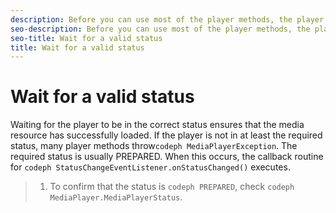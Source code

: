 ```yaml
---
description: Before you can use most of the player methods, the player must be in a valid status.
seo-description: Before you can use most of the player methods, the player must be in a valid status.
seo-title: Wait for a valid status
title: Wait for a valid status
---
```


# Wait for a valid status

Waiting for the player to be in the correct status ensures that the media resource has successfully loaded. If the player is not in at least the required status, many player methods throw`codeph MediaPlayerException`.
The required status is usually PREPARED. When this occurs, the callback routine for `codeph StatusChangeEventListener.onStatusChanged()` executes.

>1. To confirm that the status is `codeph PREPARED`, check `codeph MediaPlayer.MediaPlayerStatus`.
>   
>   
